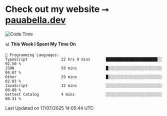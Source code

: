 # Check out my website ⭢ [pauabella.dev](https://pauabella.dev)

<!--START_SECTION:waka-->
![Code Time](http://img.shields.io/badge/Code%20Time-4%2C604%20hrs%206%20mins-blue)

📊 **This Week I Spent My Time On** 

```text
💬 Programming Languages: 
TypeScript               22 hrs 9 mins       ███████████████████████░░   92.50 % 
JSON                     58 mins             █░░░░░░░░░░░░░░░░░░░░░░░░   04.07 % 
Other                    29 mins             █░░░░░░░░░░░░░░░░░░░░░░░░   02.03 % 
JavaScript               12 mins             ░░░░░░░░░░░░░░░░░░░░░░░░░   00.88 % 
Gettext Catalog          4 mins              ░░░░░░░░░░░░░░░░░░░░░░░░░   00.31 % 
```


 Last Updated on 17/07/2025 14:05:44 UTC
<!--END_SECTION:waka-->
